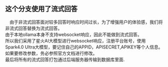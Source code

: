 ## 这个分支使用了流式回答
&emsp;由于非流式回答面对较多回答时响应时间过长，为了增强用户的体验感，我们将非流式回答替换为流式回答。<br />
由于本地ollama本身不支持websocket响应，因此不能做到流式回答。<br />
所以我们采用了星火AI大模型进行websocket响应，注册平台账号，使用Spark4.0 Ultra大模型，要记住自己的APPID，APISECRET,APIKEY等个人信息。如果要修改参数，务必参照官方文档进行修改。<br />
最后将所有的流式回答打包通过后端服务器传输到数据库里面.
